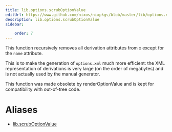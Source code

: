 ```yaml
---
title: lib.options.scrubOptionValue
editUrl: https://www.github.com/nixos/nixpkgs/blob/master/lib/options.nix#L361C22
description: lib.options.scrubOptionValue
sidebar:

    order: 7
---
```


This function recursively removes all derivation attributes from
`x` except for the `name` attribute.

This is to make the generation of `options.xml` much more
efficient: the XML representation of derivations is very large
(on the order of megabytes) and is not actually used by the
manual generator.

This function was made obsolete by renderOptionValue and is kept for
compatibility with out-of-tree code.


# Aliases

- [lib.scrubOptionValue](/nix-doc-comments/reference/lib/lib-scrubOptionValue)


